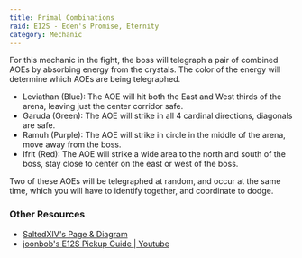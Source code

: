 ```yaml
---
title: Primal Combinations
raid: E12S - Eden's Promise, Eternity
category: Mechanic
---
```


For this mechanic in the fight, the boss will telegraph a pair of combined
AOEs by absorbing energy from the crystals. The color of the energy will
determine which AOEs are being telegraphed.

* Leviathan (Blue): The AOE will hit both the East and West thirds of the arena, leaving just the center corridor safe.
* Garuda (Green): The AOE will strike in all 4 cardinal directions, diagonals are safe.
* Ramuh (Purple): The AOE will strike in circle in the middle of the arena, move away from the boss.
* Ifrit (Red): The AOE will strike a wide area to the north and south of the boss, stay close to center on the east or west of the boss.

Two of these AOEs will be telegraphed at random, and occur at the same time, which you will have to identify together,
and coordinate to dodge.

### Other Resources
* [SaltedXIV's Page & Diagram](https://saltedxiv.com/encounters/e12s#primal-combinations)
* [joonbob's E12S Pickup Guide | Youtube](https://www.youtube.com/watch?v=wyWpOHeoCPo&t=35s)
